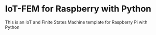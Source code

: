 # IoT-FEM for Raspberry with Python
This is an IoT and Finite States Machine template for Raspberry Pi with Python

